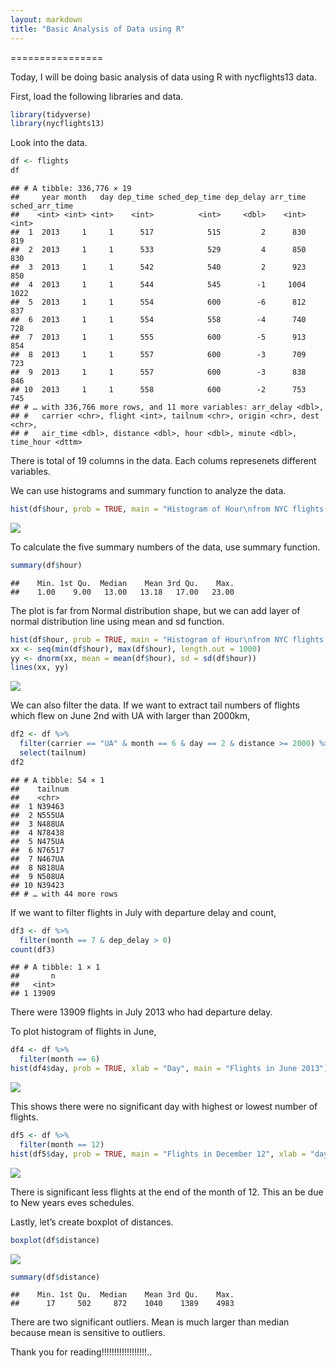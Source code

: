 ```yaml
---
layout: markdown
title: "Basic Analysis of Data using R"
---
```

================

Today, I will be doing basic analysis of data using R with nycflights13 data.

First, load the following libraries and data.

``` r
library(tidyverse)
library(nycflights13)
```

Look into the data.

``` r
df <- flights
df
```

    ## # A tibble: 336,776 × 19
    ##     year month   day dep_time sched_dep_time dep_delay arr_time sched_arr_time
    ##    <int> <int> <int>    <int>          <int>     <dbl>    <int>          <int>
    ##  1  2013     1     1      517            515         2      830            819
    ##  2  2013     1     1      533            529         4      850            830
    ##  3  2013     1     1      542            540         2      923            850
    ##  4  2013     1     1      544            545        -1     1004           1022
    ##  5  2013     1     1      554            600        -6      812            837
    ##  6  2013     1     1      554            558        -4      740            728
    ##  7  2013     1     1      555            600        -5      913            854
    ##  8  2013     1     1      557            600        -3      709            723
    ##  9  2013     1     1      557            600        -3      838            846
    ## 10  2013     1     1      558            600        -2      753            745
    ## # … with 336,766 more rows, and 11 more variables: arr_delay <dbl>,
    ## #   carrier <chr>, flight <int>, tailnum <chr>, origin <chr>, dest <chr>,
    ## #   air_time <dbl>, distance <dbl>, hour <dbl>, minute <dbl>, time_hour <dttm>

There is total of 19 columns in the data. Each colums represenets
different variables.

We can use histograms and summary function to analyze the data.

``` r
hist(df$hour, prob = TRUE, main = "Histogram of Hour\nfrom NYC flights 2013", xlab = "Hour")
```

![](Untitled_files/figure-gfm/unnamed-chunk-3-1.png)<!-- -->

To calculate the five summary numbers of the data, use summary function.

``` r
summary(df$hour)
```

    ##    Min. 1st Qu.  Median    Mean 3rd Qu.    Max. 
    ##    1.00    9.00   13.00   13.18   17.00   23.00

The plot is far from Normal distribution shape, but we can add layer of
normal distribution line using mean and sd function.

``` r
hist(df$hour, prob = TRUE, main = "Histogram of Hour\nfrom NYC flights 2013", xlab = "Hour")
xx <- seq(min(df$hour), max(df$hour), length.out = 1000)
yy <- dnorm(xx, mean = mean(df$hour), sd = sd(df$hour))
lines(xx, yy)
```

![](Untitled_files/figure-gfm/unnamed-chunk-5-1.png)<!-- -->

We can also filter the data. If we want to extract tail numbers of
flights which flew on June 2nd with UA with larger than 2000km,

``` r
df2 <- df %>%
  filter(carrier == "UA" & month == 6 & day == 2 & distance >= 2000) %>%
  select(tailnum)
df2
```

    ## # A tibble: 54 × 1
    ##    tailnum
    ##    <chr>  
    ##  1 N39463 
    ##  2 N555UA 
    ##  3 N488UA 
    ##  4 N78438 
    ##  5 N475UA 
    ##  6 N76517 
    ##  7 N467UA 
    ##  8 N818UA 
    ##  9 N508UA 
    ## 10 N39423 
    ## # … with 44 more rows

If we want to filter flights in July with departure delay and count,

``` r
df3 <- df %>%
  filter(month == 7 & dep_delay > 0)
count(df3)
```

    ## # A tibble: 1 × 1
    ##       n
    ##   <int>
    ## 1 13909

There were 13909 flights in July 2013 who had departure delay.

To plot histogram of flights in June,

``` r
df4 <- df %>%
  filter(month == 6)
hist(df4$day, prob = TRUE, xlab = "Day", main = "Flights in June 2013")
```

![](Untitled_files/figure-gfm/unnamed-chunk-8-1.png)<!-- -->

This shows there were no significant day with highest or lowest number
of flights.

``` r
df5 <- df %>%
  filter(month == 12)
hist(df5$day, prob = TRUE, main = "Flights in December 12", xlab = "day")
```

![](Untitled_files/figure-gfm/unnamed-chunk-9-1.png)<!-- -->

There is significant less flights at the end of the month of 12. This an
be due to New years eves schedules.

Lastly, let’s create boxplot of distances.

``` r
boxplot(df$distance)
```

![](Untitled_files/figure-gfm/unnamed-chunk-10-1.png)<!-- -->

``` r
summary(df$distance)
```

    ##    Min. 1st Qu.  Median    Mean 3rd Qu.    Max. 
    ##      17     502     872    1040    1389    4983

There are two significant outliers. Mean is much larger than median
because mean is sensitive to outliers.

Thank you for reading\!\!\!\!\!\!\!\!\!\!\!\!\!\!\!\!\!\!..
